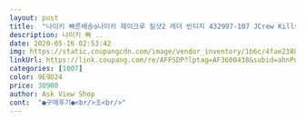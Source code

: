 ```yaml
---
layout: post 
title:  "나이키 빠른배송o나이키 제이크루 킬샷2 레더 빈티지 432997-107 JCrew Killshot 2" 
description: 나이키 빠 ..
date: 2020-05-16 02:53:42 
img: https://static.coupangcdn.com/image/vendor_inventory/1b6c/4fae2388b68d8f3d47d987433dcd55950673559c47ee575a5620dcaf75e0.jpg 
linkUrl: https://link.coupang.com/re/AFFSDP?lptag=AF3600438&subid=ahnPublicAsk&pageKey=312437588&itemId=987138724&vendorItemId=70690611629&traceid=V0-113-98aa4da5fb623a5b 
categories: [1007] 
color: 9E9D24 
price: 30900 
author: Ask View Shop 
cont:  "●구매후기●<br/>조<br/>" 
---
```

